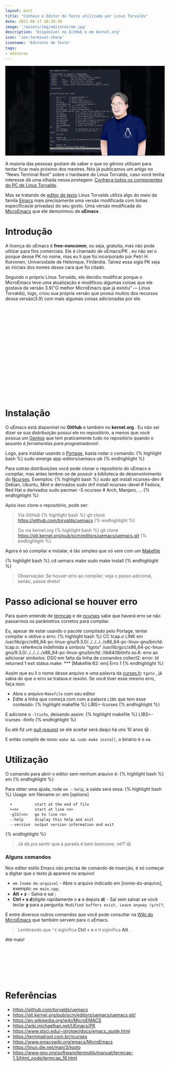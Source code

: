 ```yaml
---
layout: post
title: "Conheça o Editor de Texto utilizado por Linus Torvalds"
date: 2021-08-17 10:39:39
image: '/assets/img/editores/em.jpg'
description: 'Disponível no GitHub e em kernel.org'
icon: 'ion:terminal-sharp'
iconname: 'Editores de Texto'
tags:
- editores
---
```


![Conheça o Editor de Texto utilizado por Linux Torvalds](/assets/img/editores/em.jpg)

A maioria das pessoas gostam de saber o que os gênios utilizam para tentar ficar mais próximo dos mestres. Nós já publicamos um artigo no "News Terminal Root" sobre o hardware do Linus Torvalds, caso você tenha interesse dá uma olhada nessa postagem: [Conheça todos os componentes do PC de Linus Torvalds](https://news.terminalroot.com.br/conheca-todos-os-componentes-do-pc-de-linus-torvalds.html).

Mas se tratando de [editor de texto](https://terminalroot.com.br/tags/#editores) Linus Torvalds utiliza algo do meio da famíla [Emacs](https://terminalroot.com.br/2018/07/spacemacs-um-editor-para-desenvolvimento-profissional.html) mais precisamente uma versão modificada com linhas específicas(e privadas) do seu gosto. Uma versão modificada do [MicroEmacs](https://www.emacswiki.org/emacs/MicroEmacs) que ele demonimou de **uEmacs** .

# Introdução
A licença do uEmacs é **free-noncomm**, ou seja, gratuita, mas não pode utilizar para fins comerciais. Ele é chamado de uEmacs/PK , eu não sei o porque desse PK no nome, mas eu li que foi incorporado por Petri H. Kutvonen, Universidade de Helsinque, Finlândia. Talvez essa sigla PK seja as iniciais dos nomes desse cara que foi citado.

Segundo o próprio Linus Torvalds, ele decidiu modificar porque o MicroEmacs teve uma atualização e modificou algumas coisas que ele gostava da versão 3.9("O melhor MicroEmacs que já existiu" — Linus Torvalds), logo, criou sua própria versão que possui muitos dos recursos dessa versão(3.9) com mais algumas coisas adicionadas por ele.


<!-- QUADRADO -->
<script async src="//pagead2.googlesyndication.com/pagead/js/adsbygoogle.js"></script>
<ins class="adsbygoogle"
style="display:inline-block;width:336px;height:280px"
data-ad-client="ca-pub-2838251107855362"
data-ad-slot="5351066970"></ins>
<script>
(adsbygoogle = window.adsbygoogle || []).push({});
</script>

# Instalação
O uEmacs está disponível no **GitHub** e também no **kernel.org** . Eu não sei dizer se sua distribuição possui ele no repositório, a menos que você possua um [Gentoo]() que tem praticamente tudo no repositório quando o assunto é *ferramentas para programadores*!

Logo, para instalar usando o [Portage](https://terminalroot.com.br/2020/03/10-dicas-fundamentais-para-seu-gentoo-linux.html), basta rodar o comando:
{% highlight bash %}
sudo emerge app-editors/uemacs-pk
{% endhighlight %}

Para outras distribuições você pode clonar o repositório do uEmacs e compilar, mas antes lembre-se de possuir a biblioteca de desenvolvimento do [Ncurses](https://terminalroot.com.br/ncurses). Exemplos:
{% highlight bash %}
sudo apt install ncurses-dev # Debian, Ubuntu, Mint e derivados
sudo dnf install ncurses-devel # Fedora, Red Hat e derivados
sudo pacman -S ncurses # Arch, Manjaro, ...
{% endhighlight %}

Após isso clone o repositório, pode ser:

> Via GitHub
{% highlight bash %}
git clone https://github.com/torvalds/uemacs
{% endhighlight %}

> Ou via kernel.org
{% highlight bash %}
git clone https://git.kernel.org/pub/scm/editors/uemacs/uemacs.git
{% endhighlight %}

Agora é só compilar e instalar, é tão simples que só vem com um [Makefile](https://terminalroot.com.br/2019/12/como-criar-um-makefile.html)

{% highlight bash %}
cd uemacs
make
sudo make install
{% endhighlight %}
> Observação: Se houver erro ao compilar, veja o passo adicional, senão, passe direto!


<!-- RETANGULO LARGO 2 -->
<script async src="//pagead2.googlesyndication.com/pagead/js/adsbygoogle.js"></script>
<ins class="adsbygoogle"
style="display:block; text-align:center;"
data-ad-layout="in-article"
data-ad-format="fluid"
data-ad-client="ca-pub-2838251107855362"
data-ad-slot="8549252987"></ins>
<script>
(adsbygoogle = window.adsbygoogle || []).push({});
</script>

# Passo adicional se houver erro
Para quem entende de [termcap](https://terminalroot.com.br/shell) e de [ncurses](https://terminalroot.com.br/ncurses) sabe que haverá erro se não passarmos os parâmetros corretos para compilar.

Eu, apesar de estar usando o pacote compilado pelo Portage, tentei compilar e obtive o erro:
{% highlight bash %}
  CC       tcap.o
  LINK     em
/usr/lib/gcc/x86_64-pc-linux-gnu/9.3.0/../../../../x86_64-pc-linux-gnu/bin/ld: tcap.o: referência indefinida a símbolo "tgoto"
/usr/lib/gcc/x86_64-pc-linux-gnu/9.3.0/../../../../x86_64-pc-linux-gnu/bin/ld: /lib64/libtinfo.so.6: erro ao adicionar símbolos: DSO em falta da linha de comandos
collect2: error: ld returned 1 exit status
make: *** [Makefile:62: em] Erro 1
{% endhighlight %}

Assim que eu li o nome desse arquivo e uma palavra da [curses.h](https://linux.die.net/man/3/tgoto): `tgoto` , já sabia do que o erro se tratava e resolvi. Se você tiver esse mesmo erro, faça isso:

+ Abra o arquivo `Makefile` com seu editor
+ Edite a linha que começa com com a palavra `LIBS` que tem esse conteúdo:
{% highlight makefile %}
LIBS=-lcurses
{% endhighlight %}

E adicione o `-ltinfo`, deixando assim:
{% highlight makefile %}
LIBS=-lcurses -ltinfo
{% endhighlight %}

Eu até fiz um [pull request](https://terminalroot.com.br/2017/12/como-criar-um-pull-request-no-github.html) se ele aceitar será daqui há uns 10 anos 😃 .

E então compile de novo: `make && sudo make install`, o binário é o `em`.

# Utilização
O comando para abrir o editor sem nenhum arquivo é:
{% highlight bash %}
em
{% endhighlight %}

Para obter uma ajuda, rode `em --help`, a saída será essa:
{% highlight bash %}
Usage: em filename
   or: em [options]

      +          start at the end of file
      +<n>       start at line <n>
      -g[G]<n>   go to line <n>
      --help     display this help and exit
      --version  output version information and exit
{% endhighlight %}
> Já dá pra sentir que a parada é bem *basicona*, né?! 😃 

### Alguns comandos
Nos editor estilo Emacs não precisa de comando de inserção, é só começar a digitar que o texto já aparece no arquivo!

+ `em [nome-do-arquivo]` - Abre o arquivo indicado em [nome-do-arquivo], exemplo: `em main.cpp`;
+ **Alt + z** - Salva e sai ;
+ **Ctrl + x d**(digite rapidamente o **x** e depois **d**) - Sai sem salvar se você teclar **y** para a pergunta: `Modified buffers exist. Leave anyway (y/n)?`;

E entre diversos outros comandos que você pode consultar na [Wiki do MicroEmacs](https://www.stsci.edu/~strolger/docs/emacs_guide.html) que também servem para o uEmacs.
> Lembrando que `^X` siginifica **Ctrl + x** e `M` siginifica **Alt** .

Até mais!

<!-- MINI ANÚNCIO -->
<script async src="//pagead2.googlesyndication.com/pagead/js/adsbygoogle.js"></script>
<!-- Games Root -->
<ins class="adsbygoogle"
style="display:inline-block;width:730px;height:95px"
data-ad-client="ca-pub-2838251107855362"
data-ad-slot="5351066970"></ins>
<script>
(adsbygoogle = window.adsbygoogle || []).push({});
</script>

# Referências
+ <https://github.com/torvalds/uemacs>
+ <https://git.kernel.org/pub/scm/editors/uemacs/uemacs.git/>
+ <https://en.wikipedia.org/wiki/MicroEMACS>
+ <https://wiki.michaelhan.net/UEmacs/PK>
+ <https://www.stsci.edu/~strolger/docs/emacs_guide.html>
+ <https://terminalroot.com.br/ncurses>
+ <https://www.emacswiki.org/emacs/MicroEmacs>
+ <https://linux.die.net/man/3/tgoto>
+ <https://www.gnu.org/software/termutils/manual/termcap-1.3/html_node/termcap_16.html>
